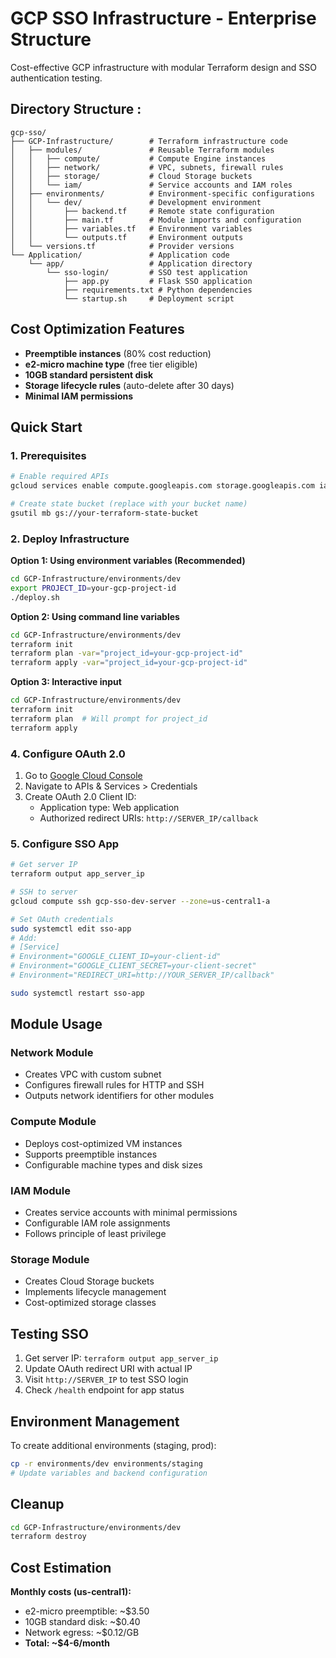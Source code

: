 # GCP SSO Infrastructure - Enterprise Structure

Cost-effective GCP infrastructure with modular Terraform design and SSO authentication testing.

## Directory Structure : 

```
gcp-sso/
├── GCP-Infrastructure/        # Terraform infrastructure code
│   ├── modules/               # Reusable Terraform modules
│   │   ├── compute/           # Compute Engine instances
│   │   ├── network/           # VPC, subnets, firewall rules
│   │   ├── storage/           # Cloud Storage buckets
│   │   └── iam/               # Service accounts and IAM roles
│   ├── environments/          # Environment-specific configurations
│   │   └── dev/               # Development environment
│   │       ├── backend.tf     # Remote state configuration
│   │       ├── main.tf        # Module imports and configuration
│   │       ├── variables.tf   # Environment variables
│   │       └── outputs.tf     # Environment outputs
│   └── versions.tf            # Provider versions
└── Application/               # Application code
    └── app/                   # Application directory
        └── sso-login/         # SSO test application
            ├── app.py         # Flask SSO application
            ├── requirements.txt # Python dependencies
            └── startup.sh     # Deployment script
```

## Cost Optimization Features

- **Preemptible instances** (80% cost reduction)
- **e2-micro machine type** (free tier eligible)
- **10GB standard persistent disk**
- **Storage lifecycle rules** (auto-delete after 30 days)
- **Minimal IAM permissions**

## Quick Start

### 1. Prerequisites
```bash
# Enable required APIs
gcloud services enable compute.googleapis.com storage.googleapis.com iam.googleapis.com

# Create state bucket (replace with your bucket name)
gsutil mb gs://your-terraform-state-bucket
```

### 2. Deploy Infrastructure

**Option 1: Using environment variables (Recommended)**
```bash
cd GCP-Infrastructure/environments/dev
export PROJECT_ID=your-gcp-project-id
./deploy.sh
```

**Option 2: Using command line variables**
```bash
cd GCP-Infrastructure/environments/dev
terraform init
terraform plan -var="project_id=your-gcp-project-id"
terraform apply -var="project_id=your-gcp-project-id"
```

**Option 3: Interactive input**
```bash
cd GCP-Infrastructure/environments/dev
terraform init
terraform plan  # Will prompt for project_id
terraform apply
```

### 4. Configure OAuth 2.0
1. Go to [Google Cloud Console](https://console.cloud.google.com/)
2. Navigate to APIs & Services > Credentials
3. Create OAuth 2.0 Client ID:
   - Application type: Web application
   - Authorized redirect URIs: `http://SERVER_IP/callback`

### 5. Configure SSO App
```bash
# Get server IP
terraform output app_server_ip

# SSH to server
gcloud compute ssh gcp-sso-dev-server --zone=us-central1-a

# Set OAuth credentials
sudo systemctl edit sso-app
# Add:
# [Service]
# Environment="GOOGLE_CLIENT_ID=your-client-id"
# Environment="GOOGLE_CLIENT_SECRET=your-client-secret"
# Environment="REDIRECT_URI=http://YOUR_SERVER_IP/callback"

sudo systemctl restart sso-app
```

## Module Usage

### Network Module
- Creates VPC with custom subnet
- Configures firewall rules for HTTP and SSH
- Outputs network identifiers for other modules

### Compute Module
- Deploys cost-optimized VM instances
- Supports preemptible instances
- Configurable machine types and disk sizes

### IAM Module
- Creates service accounts with minimal permissions
- Configurable IAM role assignments
- Follows principle of least privilege

### Storage Module
- Creates Cloud Storage buckets
- Implements lifecycle management
- Cost-optimized storage classes

## Testing SSO

1. Get server IP: `terraform output app_server_ip`
2. Update OAuth redirect URI with actual IP
3. Visit `http://SERVER_IP` to test SSO login
4. Check `/health` endpoint for app status

## Environment Management

To create additional environments (staging, prod):
```bash
cp -r environments/dev environments/staging
# Update variables and backend configuration
```

## Cleanup
```bash
cd GCP-Infrastructure/environments/dev
terraform destroy
```

## Cost Estimation

**Monthly costs (us-central1):**
- e2-micro preemptible: ~$3.50
- 10GB standard disk: ~$0.40
- Network egress: ~$0.12/GB
- **Total: ~$4-6/month**